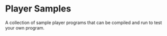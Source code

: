 # Player Samples

A collection of sample player programs that can be compiled and run to test your own program.